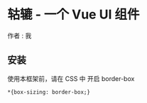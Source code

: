 # 轱辘 - 一个 Vue UI 组件

作者 : 我


## 安装

使用本框架前，请在 CSS 中 开启 border-box

```
*{box-sizing: border-box;}
```
